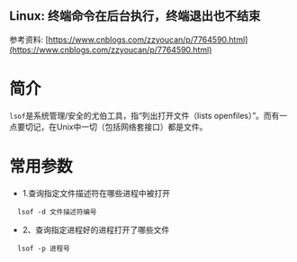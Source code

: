 ## Linux: 终端命令在后台执行，终端退出也不结束

参考资料: [https://www.cnblogs.com/zzyoucan/p/7764590.html](https://www.cnblogs.com/zzyoucan/p/7764590.html)

# 简介

`lsof`是系统管理/安全的尤伯工具，指“列出打开文件（lists openfiles）”。而有一点要切记，在Unix中一切（包括网络套接口）都是文件。

# 常用参数

* 1.查询指定文件描述符在哪些进程中被打开

```shell
  lsof -d 文件描述符编号
```

* 2、查询指定进程好的进程打开了哪些文件

```shell
  lsof -p 进程号 
```

